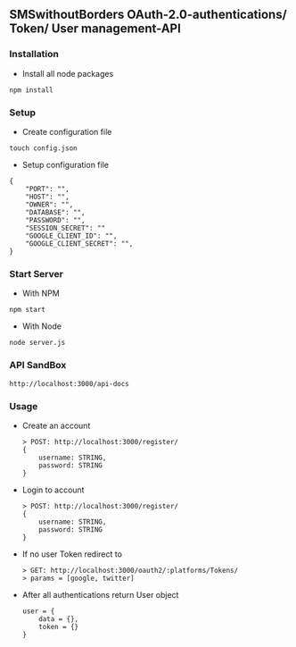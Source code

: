 ## SMSwithoutBorders OAuth-2.0-authentications/ Token/ User management-API

### Installation

* Install all node packages
```
npm install
```

### Setup
* Create configuration file
```
touch config.json
```
* Setup configuration file
```
{
    "PORT": "",
    "HOST": "",
    "OWNER": "",
    "DATABASE": "",
    "PASSWORD": "",
    "SESSION_SECRET": ""
    "GOOGLE_CLIENT_ID": "",
    "GOOGLE_CLIENT_SECRET": "",
}
```
### Start Server
* With NPM
```
npm start
```
* With Node
```
node server.js
```

### API SandBox
```
http://localhost:3000/api-docs
```

### Usage
* Create an account

    ```
    > POST: http://localhost:3000/register/ 
    {
        username: STRING,
        password: STRING
    }
    ```
* Login to account

    ```
    > POST: http://localhost:3000/register/ 
    {
        username: STRING,
        password: STRING
    }
    ```
* If no user Token redirect to
    ```
    > GET: http://localhost:3000/oauth2/:platforms/Tokens/
    > params = [google, twitter]
    ```
* After all authentications return User object
    ```
    user = {
        data = {},
        token = {}
    }
    ```